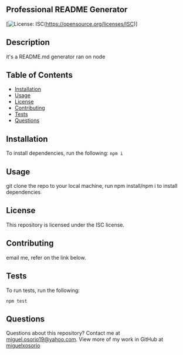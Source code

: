 ## Professional README Generator

  [![License: ISC](https://img.shields.io/badge/License-ISC-blue.svg)(https://opensource.org/licenses/ISC)]
  
  ## Description

  it's a README.md generator ran on node

  ## Table of Contents
  
  * [Installation](#installation)
  * [Usage](#usage)
  * [License](#license)
  * [Contributing](#contributing)
  * [Tests](#tests)
  * [Questions](#questions)
  
  ## Installation

  To install dependencies, run the following:
  `
  npm i
  `

  ## Usage

  git clone the repo to your local machine, run npm install/npm i to install dependencies

  ## License

  
  This repository is licensed under the ISC license. 

  ## Contributing

  email me, refer on the link below.

  ## Tests

  To run tests, run the following:

  `
  npm test
  `

  ## Questions

  Questions about this repository? Contact me at [miguel.osorio19@yahoo.com](mailto:miguel.osorio19@yahoo.com). View more of my work in GitHub at [miguelxosorio](https://github.com/miguelxosorio)

